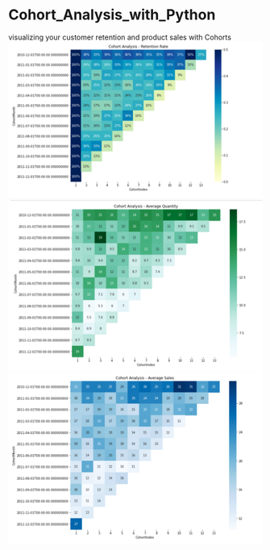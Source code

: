 # Cohort_Analysis_with_Python
visualizing your customer retention and product sales with Cohorts
![](images/Img-1.PNG)
![](images/Img-2.PNG)
![](images/Img-3.PNG)
